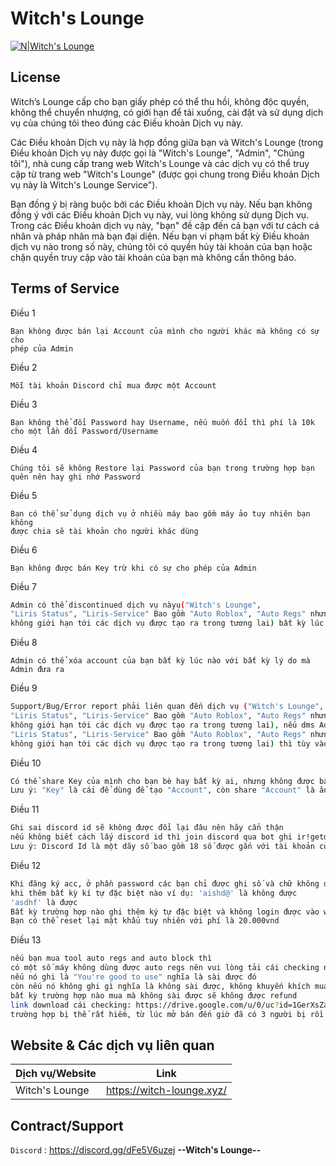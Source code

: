 # Witch's Lounge

[![N|Witch's Lounge](https://witch-lounge.xyz/public/images/favicon.ico)](https://witch-lounge.xyz/)


## License

Witch’s Lounge cấp cho bạn giấy phép có thể thu hồi, không độc quyền, không thể chuyển nhượng, có giới hạn để tải xuống, cài đặt và sử dụng dịch vụ của chúng tôi theo đúng các Điều khoản Dịch vụ này.

Các Điều khoản Dịch vụ này là hợp đồng giữa bạn và Witch's Lounge (trong Điều khoản Dịch vụ này được gọi là "Witch's Lounge", "Admin", "Chúng tôi"), nhà cung cấp trang web Witch's Lounge và các dịch vụ có thể truy cập từ trang web "Witch's Lounge" (được gọi chung trong Điều khoản Dịch vụ này là Witch's Lounge Service").

Bạn đồng ý bị ràng buộc bởi các Điều khoản Dịch vụ này. Nếu bạn không đồng ý với các Điều khoản Dịch vụ này, vui lòng không sử dụng Dịch vụ. Trong các Điều khoản dịch vụ này, "bạn" đề cập đến cả bạn với tư cách cá nhân và pháp nhân mà bạn đại diện. Nếu bạn vi phạm bất kỳ Điều khoản dịch vụ nào trong số này, chúng tôi có quyền hủy tài khoản của bạn hoặc chặn quyền truy cập vào tài khoản của bạn mà không cần thông báo.


## Terms of Service



Điều 1

```
Bạn không được bán lại Account của mình cho người khác mà không có sự cho
phép của Admin
```

Điều 2

```
Mỗi tài khoản Discord chỉ mua được một Account
```

Điều 3

```
Bạn không thể đổi Password hay Username, nếu muốn đổi thì phí là 10k cho một lần đổi Password/Username
```

Điều 4

```
Chúng tôi sẽ không Restore lại Password của bạn trong trường hợp bạn quên nên hay ghi nhớ Password
```

Điều 5

```
Bạn có thể sử dụng dịch vụ ở nhiều máy bao gồm máy ảo tuy nhiên bạn không
được chia sẽ tài khoản cho người khác dùng
```
Điều 6

```
Bạn không được bán Key trừ khi có sự cho phép của Admin
```

Điều 7

```sh
Admin có thể discontinued dịch vụ nàyụ("Witch's Lounge", 
"Liris Status", "Liris-Service" Bao gồm "Auto Roblox", "Auto Regs" nhưng
không giới hạn tới các dịch vụ được tạo ra trong tương lai) bất kỳ lúc nào với bất kỳ lý do mà Admin đưa ra
```

Điều 8

```
Admin có thể xóa account của bạn bất kỳ lúc nào với bất kỳ lý do mà Admin đưa ra
```

Điều 9

```sh
Support/Bug/Error report phải liên quan đến dịch vụ ("Witch's Lounge", 
"Liris Status", "Liris-Service" Bao gồm "Auto Roblox", "Auto Regs" nhưng
không giới hạn tới các dịch vụ được tạo ra trong tương lai), nếu dms Admin mà report Bug/Error nào mà không phải của dịch vụ ("Witch's Lounge", 
"Liris Status", "Liris-Service" Bao gồm "Auto Roblox", "Auto Regs" nhưng
không giới hạn tới các dịch vụ được tạo ra trong tương lai) thì tùy vào độ phiền có thể bị xóa account/ban/block (không refund) 
```

Điều 10

```sh
Có thể share Key của mình cho bạn bè hay bất kỳ ai, nhưng không được bán lại mà không có sự cho phép của Admin
Lưu ý: "Key" là cái để dùng để tạo "Account", còn share "Account" là ăn cám nha 
```

Điều 11

```sh
Ghi sai discord id sẽ không được đổi lại đâu nên hãy cẩn thận
nếu không biết cách lấy discord id thì join discord qua bot ghi ir!getdiscordid
Lưu ý: Discord Id là một dãy số bao gồm 18 số được gắn với tài khoản của bạn
```

Điều 12

```sh
Khi đăng ký acc, ở phần password các bạn chỉ được ghi số và chữ không được
khi thêm bất kỳ kí tự đặc biệt nào ví dụ: 'aishd@' là không được
'asdhf' là được
Bất kỳ trường hợp nào ghi thêm ký tự đặc biệt và không login được vào web,
Bạn có thể reset lại mật khẩu tuy nhiên với phí là 20.000vnd
```

Điều 13

```sh
nếu bạn mua tool auto regs and auto block thì
có một số máy không dùng được auto regs nên vui lòng tải cái checking này về và test
nếu nó ghi là "You're good to use" nghĩa là sài được đó
còn nếu nó không ghi gì nghĩa là không sài được, không khuyến khích mua
bất kỳ trường hợp nào mua mà không sài được sẽ không được refund
link download cái checking: https://drive.google.com/u/0/uc?id=1GerXsZaFzfRikW3tUIUmPCCzJqIQUtb8&export=download
trường hợp bị thế rất hiếm, từ lúc mở bán đến giờ đã có 3 người bị rồi 
```
## Website & Các dịch vụ liên quan


| Dịch vụ/Website | Link |
| ------ | ------ |
| Witch's Lounge | https://witch-lounge.xyz/ |
## Contract/Support
`Discord` : <https://discord.gg/dFe5V6uzej>
**--Witch's Lounge--**


